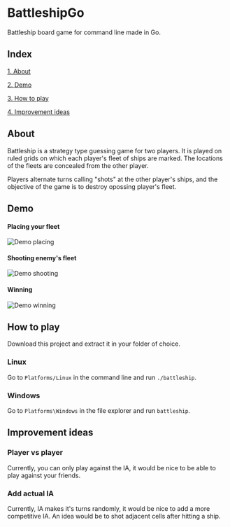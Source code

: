 # BattleshipGo
Battleship board game for command line made in Go.


## Index

[1. About](#about)

[2. Demo](#demo)

[3. How to play](#play)

[4. Improvement ideas](#ideas)


<a name="about"/>

## About

Battleship is a strategy type guessing game for two players. It is played on ruled grids on which each player's fleet of ships are marked. The locations of the fleets are 
concealed from the other player.

Players alternate turns calling "shots" at the other player's ships, and the objective of the game is to destroy opossing player's fleet.


<a name="demo"/>

## Demo

#### Placing your fleet

![Demo placing](https://j.gifs.com/XLzMNl.gif)

#### Shooting enemy's fleet

![Demo shooting](https://j.gifs.com/6Xq0PQ.gif)

#### Winning

![Demo winning](https://j.gifs.com/gZjkll.gif)

<a name="play"/>

## How to play

Download this project and extract it in your folder of choice.

### Linux

Go to `Platforms/Linux` in the command line and run `./battleship`.

### Windows

Go to `Platforms\Windows` in the file explorer and run `battleship`.

<a name="ideas"/>

## Improvement ideas

### Player vs player

Currently, you can only play against the IA, it would be nice to be able to play against your friends.

### Add actual IA

Currently, IA makes it's turns randomly, it would be nice to add a more competitive IA. An idea would be to shot adjacent cells after hitting a ship. 
